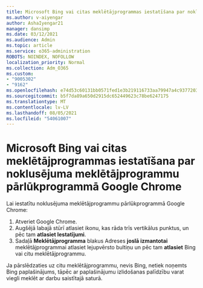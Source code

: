 ```yaml
---
title: Microsoft Bing vai citas meklētājprogrammas iestatīšana par noklusējuma meklētājprogrammu pārlūkprogrammā Google Chrome
ms.author: v-aiyengar
author: AshaIyengar21
manager: dansimp
ms.date: 03/12/2021
ms.audience: Admin
ms.topic: article
ms.service: o365-administration
ROBOTS: NOINDEX, NOFOLLOW
localization_priority: Normal
ms.collection: Adm_O365
ms.custom:
- "9005302"
- "9162"
ms.openlocfilehash: e74d53c60131bb0571fed1e3b219116733aa79947a4c93772039da3bee0660d8
ms.sourcegitcommit: b5f7da89a650d2915dc652449623c78be6247175
ms.translationtype: MT
ms.contentlocale: lv-LV
ms.lasthandoff: 08/05/2021
ms.locfileid: "54061007"
---
```

# <a name="set-microsoft-bing-or-another-search-engine-as-the-default-search-engine-in-google-chrome"></a>Microsoft Bing vai citas meklētājprogrammas iestatīšana par noklusējuma meklētājprogrammu pārlūkprogrammā Google Chrome

Lai iestatītu noklusējuma meklētājprogrammu pārlūkprogrammā Google Chrome:

1. Atveriet Google Chrome.
1. Augšējā labajā stūrī atlasiet ikonu, kas rāda trīs vertikālus punktus, un pēc tam **atlasiet Iestatījumi**.
1. Sadaļā **Meklētājprogramma** blakus Adreses **joslā izmantotai** meklētājprogrammai atlasiet lejupvērsto bultiņu un pēc tam **atlasiet** Bing vai citu meklētājprogrammu.

Ja pārslēdzaties uz citu meklētājprogrammu, nevis Bing, netiek noņemts Bing paplašinājums, tāpēc ar paplašinājumu izlidošanas palīdzību varat viegli meklēt ar darbu saistītajā saturā.
